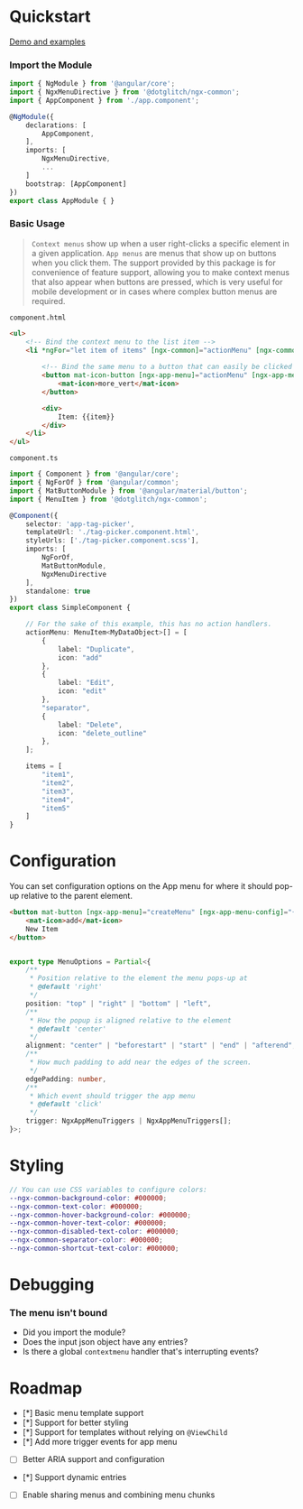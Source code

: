 Quickstart 
=====

[Demo and examples](https://dotglitch.dev/#/ContextMenuLibrary)


### Import the Module

```typescript
import { NgModule } from '@angular/core';
import { NgxMenuDirective } from '@dotglitch/ngx-common';
import { AppComponent } from './app.component';

@NgModule({
    declarations: [
        AppComponent,
    ],
    imports: [
        NgxMenuDirective,
        ...
    ]
    bootstrap: [AppComponent]
})
export class AppModule { }
```

### Basic Usage
> `Context menus` show up when a user right-clicks a specific element in a given application.
> `App menus` are menus that show up on buttons when you click them. The support provided by this package is for convenience of feature support, allowing you to make context menus that also appear when buttons are pressed, which is very useful for mobile development or in cases where complex button menus are required.

`component.html`
```html
<ul>
    <!-- Bind the context menu to the list item -->
    <li *ngFor="let item of items" [ngx-common]="actionMenu" [ngx-common-context]="item">
        
        <!-- Bind the same menu to a button that can easily be clicked on mobile -->
        <button mat-icon-button [ngx-app-menu]="actionMenu" [ngx-app-menu-context]="item">
            <mat-icon>more_vert</mat-icon>
        </button>

        <div>
            Item: {{item}}
        </div>
    </li>
</ul>
```

`component.ts`
```ts
import { Component } from '@angular/core';
import { NgForOf } from '@angular/common';
import { MatButtonModule } from '@angular/material/button';
import { MenuItem } from '@dotglitch/ngx-common';

@Component({
    selector: 'app-tag-picker',
    templateUrl: './tag-picker.component.html',
    styleUrls: ['./tag-picker.component.scss'],
    imports: [
        NgForOf,
        MatButtonModule,
        NgxMenuDirective
    ],
    standalone: true
})
export class SimpleComponent {

    // For the sake of this example, this has no action handlers.
    actionMenu: MenuItem<MyDataObject>[] = [
        {
            label: "Duplicate",
            icon: "add"
        },
        {
            label: "Edit",
            icon: "edit"
        },
        "separator",
        {
            label: "Delete",
            icon: "delete_outline"
        },
    ];

    items = [
        "item1",
        "item2",
        "item3",
        "item4",
        "item5"
    ]
}

```


Configuration
=====

You can set configuration options on the App menu for where it should pop-up relative to the parent element.

```html
<button mat-button [ngx-app-menu]="createMenu" [ngx-app-menu-config]="{ position: 'bottom', alignment: 'center' }">
    <mat-icon>add</mat-icon>
    New Item
</button>
```
```ts

export type MenuOptions = Partial<{
    /**
     * Position relative to the element the menu pops-up at
     * @default 'right'
     */
    position: "top" | "right" | "bottom" | "left",
    /**
     * How the popup is aligned relative to the element
     * @default 'center'
     */
    alignment: "center" | "beforestart" | "start" | "end" | "afterend",
    /**
     * How much padding to add near the edges of the screen.
     */
    edgePadding: number,
    /**
     * Which event should trigger the app menu
     * @default 'click'
     */
    trigger: NgxAppMenuTriggers | NgxAppMenuTriggers[];
}>;
```


Styling
=====

```scss
// You can use CSS variables to configure colors:
--ngx-common-background-color: #000000;
--ngx-common-text-color: #000000;
--ngx-common-hover-background-color: #000000;
--ngx-common-hover-text-color: #000000;
--ngx-common-disabled-text-color: #000000;
--ngx-common-separator-color: #000000;
--ngx-common-shortcut-text-color: #000000;
```


Debugging
=====

### The menu isn't bound
- Did you import the module?
- Does the input json object have any entries?
- Is there a global `contextmenu` handler that's interrupting events?

Roadmap
=====
  - [*] Basic menu template support
  - [*] Support for better styling
  - [*] Support for templates without relying on `@ViewChild`
  - [*] Add more trigger events for app menu
  - [ ] Better ARIA support and configuration
  - [*] Support dynamic entries
  - [ ] Enable sharing menus and combining menu chunks
